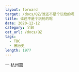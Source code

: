 ```yaml
---
layout: forward
target: /docs/QZ/谁还不是个玩枪的呢
title: 谁还不是个玩枪的呢
date: 2020-12-12
category: 全职
cat_url: /docs/QZ
tags: 
  - TBC
  - 黑历史
length: 1977
---
```


一·杭州篇
